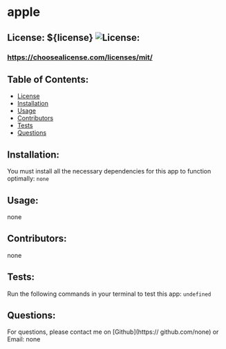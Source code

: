 # apple
 
  ## License: ${license} ![License:](https://img.shields.io/badge/License--blue.svg)
  ### https://choosealicense.com/licenses/mit/

  ## Table of Contents:
  - [License](#license)
  - [Installation](#installation)
  - [Usage](#usage)
  - [Contributors](#contributors)
  - [Tests](#tests)
  - [Questions](#questions)

  ## Installation:
  You must install all the necessary dependencies for this app to function optimally:
  ```none```

  ## Usage:
  none

  ## Contributors:
  none

  ## Tests:
  Run the following commands in your terminal to test this app:
  ```undefined```

  ## Questions:
  For questions, please contact me on [Github](https://
  github.com/none) or
  Email: none

